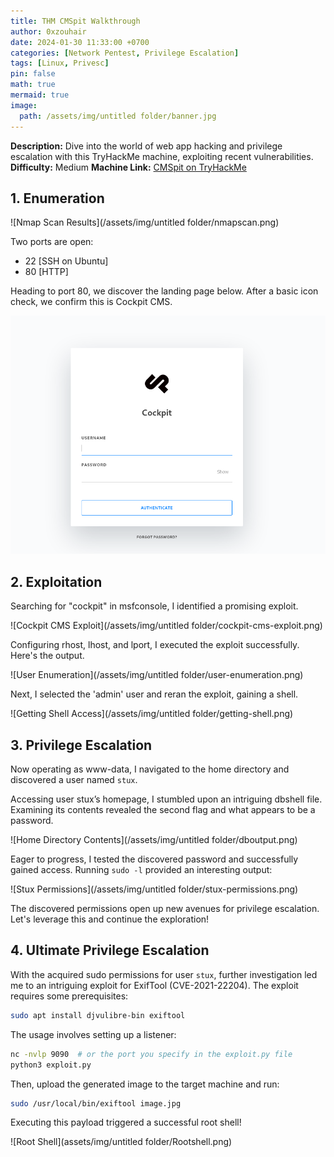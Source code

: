 ```yaml
---
title: THM CMSpit Walkthrough
author: 0xzouhair
date: 2024-01-30 11:33:00 +0700
categories: [Network Pentest, Privilege Escalation]
tags: [Linux, Privesc]
pin: false
math: true
mermaid: true
image:
  path: /assets/img/untitled folder/banner.jpg
---
```


**Description:** Dive into the world of web app hacking and privilege escalation with this TryHackMe machine, exploiting recent vulnerabilities.
**Difficulty:** Medium
**Machine Link:** [CMSpit on TryHackMe](https://tryhackme.com/room/cmspit)

## 1. Enumeration

![Nmap Scan Results](/assets/img/untitled folder/nmapscan.png)

Two ports are open:
- 22 [SSH on Ubuntu]
- 80 [HTTP]

Heading to port 80, we discover the landing page below. After a basic icon check, we confirm this is Cockpit CMS.

![Cockpit CMS Landing Page](/assets/img/untitled%20folder/cms_on_80.png)

## 2. Exploitation

Searching for "cockpit" in msfconsole, I identified a promising exploit.

![Cockpit CMS Exploit](/assets/img/untitled folder/cockpit-cms-exploit.png)

Configuring rhost, lhost, and lport, I executed the exploit successfully. Here's the output.

![User Enumeration](/assets/img/untitled folder/user-enumeration.png)

Next, I selected the 'admin' user and reran the exploit, gaining a shell.

![Getting Shell Access](/assets/img/untitled folder/getting-shell.png)

## 3. Privilege Escalation

Now operating as www-data, I navigated to the home directory and discovered a user named `stux`.

Accessing user stux’s homepage, I stumbled upon an intriguing dbshell file. Examining its contents revealed the second flag and what appears to be a password.

![Home Directory Contents](/assets/img/untitled folder/dboutput.png)

Eager to progress, I tested the discovered password and successfully gained access. Running `sudo -l` provided an interesting output:

![Stux Permissions](/assets/img/untitled folder/stux-permissions.png)

The discovered permissions open up new avenues for privilege escalation. Let's leverage this and continue the exploration!

## 4. Ultimate Privilege Escalation

With the acquired sudo permissions for user `stux`, further investigation led me to an intriguing exploit for ExifTool (CVE-2021-22204). The exploit requires some prerequisites:

```bash
sudo apt install djvulibre-bin exiftool
```

The usage involves setting up a listener:

```bash
nc -nvlp 9090  # or the port you specify in the exploit.py file
python3 exploit.py
```

Then, upload the generated image to the target machine and run:

```bash
sudo /usr/local/bin/exiftool image.jpg
```

Executing this payload triggered a successful root shell!

![Root Shell](assets/img/untitled folder/Rootshell.png)
